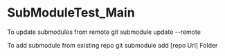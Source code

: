 # SubModuleTest_Main

To update submodules from remote
git submodule update --remote

To add submodule from existing repo
git submodule add [repo Url] Folder
